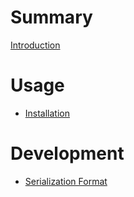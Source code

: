 # Summary

[Introduction](./introduction.md)

# Usage

- [Installation](./installation.md)

# Development

- [Serialization Format](./serialization_format.md)
